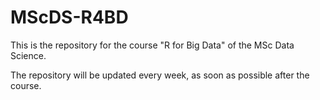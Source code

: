 # MScDS-R4BD
This is the repository for the course "R for Big Data" of the MSc Data Science.

The repository will be updated every week, as soon as possible after the course. 
